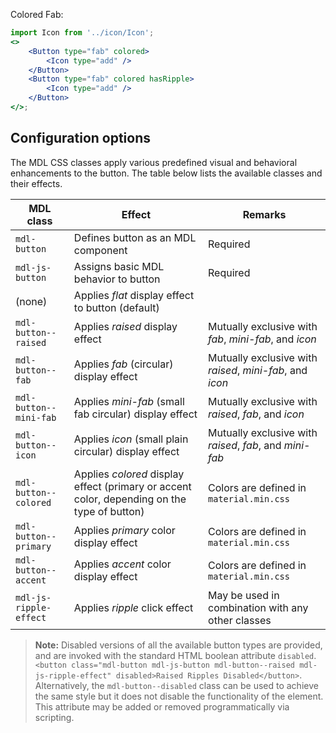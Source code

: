 Colored Fab:

```jsx
import Icon from '../icon/Icon';
<>
    <Button type="fab" colored>
        <Icon type="add" />
    </Button>
    <Button type="fab" colored hasRipple>
        <Icon type="add" />
    </Button>
</>;
```

## Configuration options

The MDL CSS classes apply various predefined visual and behavioral enhancements to the button. The table below lists the available classes and their effects.

| MDL class              | Effect                                                                                      | Remarks                                                  |
| ---------------------- | ------------------------------------------------------------------------------------------- | -------------------------------------------------------- |
| `mdl-button`           | Defines button as an MDL component                                                          | Required                                                 |
| `mdl-js-button`        | Assigns basic MDL behavior to button                                                        | Required                                                 |
| (none)                 | Applies _flat_ display effect to button (default)                                           |                                                          |
| `mdl-button--raised`   | Applies _raised_ display effect                                                             | Mutually exclusive with _fab_, _mini-fab_, and _icon_    |
| `mdl-button--fab`      | Applies _fab_ (circular) display effect                                                     | Mutually exclusive with _raised_, _mini-fab_, and _icon_ |
| `mdl-button--mini-fab` | Applies _mini-fab_ (small fab circular) display effect                                      | Mutually exclusive with _raised_, _fab_, and _icon_      |
| `mdl-button--icon`     | Applies _icon_ (small plain circular) display effect                                        | Mutually exclusive with _raised_, _fab_, and _mini-fab_  |
| `mdl-button--colored`  | Applies _colored_ display effect (primary or accent color, depending on the type of button) | Colors are defined in `material.min.css`                 |
| `mdl-button--primary`  | Applies _primary_ color display effect                                                      | Colors are defined in `material.min.css`                 |
| `mdl-button--accent`   | Applies _accent_ color display effect                                                       | Colors are defined in `material.min.css`                 |
| `mdl-js-ripple-effect` | Applies _ripple_ click effect                                                               | May be used in combination with any other classes        |

> **Note:** Disabled versions of all the available button types are provided, and are invoked with the standard HTML boolean attribute `disabled`. `<button class="mdl-button mdl-js-button mdl-button--raised mdl-js-ripple-effect" disabled>Raised Ripples Disabled</button>`. Alternatively, the `mdl-button--disabled` class can be used to achieve the same style but it does not disable the functionality of the element.
> This attribute may be added or removed programmatically via scripting.
